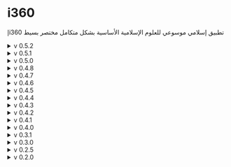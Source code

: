 # i360
إi360 تطبيق إسلامي موسوعي للعلوم الإسلامية الأساسية بشكل متكامل مختصر بسيط

<details>
<summary>v 0.5.2</summary>

| Header | Details |
|-----:|-----------|
|     Creation Date/Time | 06/07/2022 23:22|
|     Version | 0.5.2|
|     Version Code | 20220706|
|     AppGyver Runtime Version | 4.5.7|
|     Released OS | **Web** – **Android** - Google (aab) – **Android** - Huawei (aab) – **iOS** (ipa)|
|     Released Build# | 230968 – 230969 – _ – 230971|
|     Released | 06/07/2022|
|     Notes | **i360إ-MS1 (MS=MileStone)**|
|     | Last update for min. func. for iOS|
|     Changes | Edit: Changed _AppLink_ for Web from (https://i360.appgyverapp.com/) to (https://i36O.wordpress.com/)
|     | Edit: Changed _MobileServicesToggle_ disabling to when OS is Android & _OS_WebToggle_ isn't Web|
|     | Add: Created _WordPress_ p. for support showing About (as _About_ p.) FAQ & short Explanation (as is Toggle switches & IME); as per _AppStore_ request|
|     | Edit: _About_ p. icon from _?_ to _!_|
|     | Add: _Support_ button on _About_ p. (as _question_ icon)|
|     | Add: Spinned-off this version to another app.: i360إ-MS1 (MS=MileStone)|
  
</details>

<details>
<summary>v 0.5.1</summary>

| Header | Details |
|-----:|-----------|
|     Creation Date/Time | 03/07/2022 14:40|
|     Version | 0.5.1|
|     Version Code | 20220703|
|     AppGyver Runtime Version | 4.5.7|
|     Released OS | **Web** – **Android** - Google (aab) – **Android** - Huawei (aab) – **iOS** (ipa)|
|     Released Build# | 230249 – 230250 – 230250 – 230252|
|     Released | 03/07/2022|
|     Notes | _|
|     Changes | _Edit: Changed Apple _AppStore_ badge icon from (https://developer.apple.com/assets/elements/badges/download-on-the-app-store.svg) to (https://tools.applemediaservices.com/api/badges/download-on-the-app-store/black/en-us)|
|     | Add: Image placeholders for 3 App. Stores QR code|
|     | Edit: Changed _AppLink_ for Web from (http://azhar.eg/magmaa) to (https://i360.appgyverapp.com/)|
|     | Edit: Changed back _Open web browser_ component (a.k.a. _WebView_) to _Open URL_ for files/websites but not apps to enable navigation|
|     | Edit: changed PDF file storage from Box (seifadin@hotmail.com) to Box (i36O@outlook.com), as owner appeared in _File Info._!|
  
</details>

<details>
<summary>v 0.5.0</summary>

| Header | Details |
|-----:|-----------|
|     Creation Date/Time | 30/06/2022 15:30|
|     Version | 0.5.0|
|     Version Code | 20220630|
|     AppGyver Runtime Version | 4.3.6|
|     Released OS | **Web** – **Android** - Google (aab) – **Android** - Huawei (aab) – **iOS** (ipa)|
|     Released Build# | 229782 – 229783 – 229784 – 229785|
|     Released | 30/06/2022|
|     Notes | _|
|     Changes | Add: _InputTools_ icon button for Input Method Editor (IME) in case of no Arabic keyboard: displaying Google IME for GMS & VKboard for China/HMS, visible only if there's Arabic in _PreferredLanguages_ (as _pencil_ icon)|
|     | Fix: _osIcon_ for _iOS_ & _MacOS_ as _apple_, _Windows Phone_ as _windows_, _Unix_ as _linux_|
|     | Add: _Supplications_ button|
|     | Add: _FoodScanner_ button for Halal foods|
|     | Edit: some buttons colors to _Secondary_|
|     | Add: _Maps4Mosques_ icon button to different Maps (as _map_ icon)|
|     | Add: _QuranicResearcher_ button to a light online app. with extensive content, visible only for Android GMS (as _search_ icon beside _Quran_ button)|
|     | Add: _HadithResearcher_ button to a light online app. with extensive content, visible only for Android GMS (as _search_ icon beside _Hadith_ button)|
|     | Edit: Updated _About_ p. accordingly|
|     | Edit: Updated _About_ & _Screenshots_ on all Stores!|
|     | Add: _Apple AppStore_ badge to _AppStoresRow_|
  
</details>

<details>
<summary>v 0.4.8</summary>

| Header | Details |
|-----:|-----------|
|     Creation Date/Time | 18/06/2022 01:40|
|     Version | 0.4.8|
|     Version Code | 20220618|
|     AppGyver Runtime Version | 4.3.6|
|     Released OS | **Web** – **Android** - Google (aab) – **Android** - Huawei (apk)|
|     Released Build# | 227363 – 227364 – 227365|
|     Released | 18/06/2022|
|     Notes | _|
|     Changes | Edit: Changed _Open URL_ component to _Open web browser_ (a.k.a. _WebView_) for files/websites but not apps, effectively creating an app. built-in browser|
  
</details>

<details>
<summary>v 0.4.7</summary>

| Header | Details |
|-----:|-----------|
|     Creation Date/Time | 14/06/2022 23:25|
|     Version | 0.4.7|
|     Version Code | 20220614|
|     AppGyver Runtime Version | 4.3.6|
|     Released OS | **Web** – **Android** - Google (aab) – **Android** - Huawei (apk)|
|     Released Build# | 226642 – 226643 – 226644|
|     Released | 14/06/2022|
|     Notes | _|
|     Changes | Edit: Made _MobileServicesToggle_ switch between GMS & HMS automatically using _browser.userAgent_|
  
</details>

<details>
<summary>v 0.4.6</summary>

| Header | Details |
|-----:|-----------|
|     Creation Date/Time | 11/06/2022 08:49|
|     Version | 0.4.6|
|     Version Code | 20220612|
|     AppGyver Runtime Version | 4.3.6|
|     Released OS | **Web** – **Android** - Google (aab) – **Android** - Huawei (apk)|
|     Released Build# | 225942 – 225943 – 225944|
|     Released | 11/06/2022|
|     Notes | Last update for min. func. for Android - Huawei|
|     Changes | Edit: Made _MobileServicesToggle_ switch visible only for Android|
  
</details>

<details>
<summary>v 0.4.5</summary>

| Header | Details |
|-----:|-----------|
|     Creation Date/Time | 11/06/2022 04:15|
|     Version | 0.4.5|
|     Version Code | 20220611|
|     AppGyver Runtime Version | 4.3.6|
|     Released OS | **Web** – **Android** - Google (aab) – **Android** - Huawei (apk)|
|     Released Build# | 225920 – 225922 – 225921|
|     Released | 02/07/2022|
|     Notes | _|
|     Changes | Add: _MobileServicesToggle_ (between Google & Huawei Mobile Services; a.k.a. GMS & HMS respectively) & linked it to app. var. _useHMS_|
|     | Edit: Changed var. _defaultOS_ from (OS+Form) to OS only|
|     | Edit: Changed all relevant buttons' _isChina_ to (_isChina_ or _useHMS_)|

</details>

<details>
<summary>v 0.4.4</summary>

| Header | Details |
|-----:|-----------|
|     Creation Date/Time | 10/06/2022 05:32|
|     Version | 0.4.4|
|     Version Code | 20220610|
|     AppGyver Runtime Version | 4.3.6|
|     Released OS | **Web** – **Android** - Google (aab) – **Android** - Huawei (apk)|
|     Released Build# | 225683 – 225684 – 225685|
|     Released | 10/06/2022|
|     Notes | _|
|     Changes | Edit: Renamed _Theology_ button to _Creed_|
|     | Edit: _AppLink_ button to proper Goggle Play/Huawei AppGallery Stores|
|     | Add: _Goggle Play_/_Huawei AppGallery_ Stores badges to _AppStoresRow_|
|     | Add: _osIcon_ icon next to _OS_WebToggle_ switch|

</details>

<details>
<summary>v 0.4.3</summary>

| Header | Details |
|-----:|-----------|
|     Creation Date/Time | 03/06/2022 23:08|
|     Version | 0.4.3|
|     Version Code | 20220603|
|     AppGyver Runtime Version | 4.3.6|
|     Released OS | **Web** – **Android** - Google (aab) – **Android** - Huawei (apk)|
|     Released Build# | 224160 – 224495 – 224497|
|     Released | 03/06/2022|
|     Notes | _|
|     Changes | Edit: Changed _Prayers_ link from (https://praytimes.org/) to (https://muslimpro.com/ar/prayer-times)|

</details>

<details>
<summary>v 0.4.2</summary>

| Header | Details |
|-----:|-----------|
|     Creation Date/Time | 03/06/2022 00:20|
|     Version | 0.4.2|
|     Version Code | _|
|     AppGyver Runtime Version | 4.3.6|
|     Released OS | **Web**|
|     Released Build# | 223975|
|     Released | 03/06/2022|
|     Notes | _|
|     Changes | Edit: Changed _Theology_ links to web (only)|
|     | Edit: Added _*_ to button linking to apps. & a footnote stating this|

</details>

<details>
<summary>v 0.4.1</summary>

| Header | Details |
|-----:|-----------|
|     Creation Date/Time | 02/06/2022|
|     Version | 0.4.1|
|     Version Code | _|
|     AppGyver Runtime Version | 4.3.6|
|     Released OS | **Web**|
|     Released Build# | 223789|
|     Released | 02/06/2022|
|     Notes | _|
|     Changes | Edit: _Jurisprudence_ button color|
|     | Edit: Hided _OS_WebToggle_ switch if not Android or iOS|

</details>

<details>
<summary>v 0.4.0</summary>

| Header | Details |
|-----:|-----------|
|     Creation Date/Time | 01/06/2022|
|     Version | 0.4.0|
|     Version Code | _|
|     AppGyver Runtime Version | 4.3.6|
|     Released OS | **Web**|
|     Released Build# | 223760|
|     Released | 01/06/2022|
|     Notes | _|
|     Changes | Edit: Added detailed app. description to _About_ p. |
|     | Add: Logic for Android op. in China (using Huawei AppGallery) |
|     | Edit: Changed Components layout to fit smaller/lower-resolution screens|
|     | Edit: Changed _Jurisprudence_Search_ URL from online stored PDF to (https://shamela.ws/)|
|     | Add: _JurisprudenceBookIcon_ icon to online stored PDF (as _book_ icon)|

</details>

<details>
<summary>v 0.3.1</summary>

| Header | Details |
|-----:|-----------|
|     Creation Date/Time | 31/05/2022|
|     Version | 0.3.1|
|     Version Code | _|
|     AppGyver Runtime Version | 4.3.6|
|     Released OS | _|
|     Released Build# | _|
|     Released | _|
|     Notes | _|
|     Changes | Del: _Qibla without Compass_ button|
|     | Add: Logic for Prayer/Qibla App. depending on Compass sensor in _PrayerTimes_ button|

</details>

<details>
<summary>v 0.3.0</summary>

| Header | Details |
|-----:|-----------|
|     Creation Date/Time | 26/05/2022|
|     Version | 0.3.0|
|     Version Code | _|
|     AppGyver Runtime Version | 4.3.6|
|     Released OS | _|
|     Released Build# | _|
|     Released | _|
|     Notes | _|
|     Changes | Add: _PropheticBiography_ button|
|     | Add: _Morals_ button|
|     | Add: _Sufism_ button|
|     | Add: _ComprehensiveTables_ button|
|     | Del: _Fundamentalism_ button|
|     | Edit: changed PDF file storage from OneDrive to Box|

</details>

<details>
<summary>v 0.2.5</summary>

| Header | Details |
|-----:|-----------|
|     Creation Date/Time | 22/05/2022|
|     Version | 0.2.5|
|     Version Code | _|
|     AppGyver Runtime Version | 4.3.6|
|     Released OS | _|
|     Released Build# | _|
|     Released | _|
|     Notes | _|
|     Changes | Add: _OS_WebToggle_ switch (between default OS & Web op.) & linked it to app. var. _useWeb_
|     | Add: _About_ p.|

</details>

<details>
<summary>v 0.2.0</summary>

| Header | Details |
|-----:|-----------|
|     Creation Date/Time | 14/05/2022|
|     Version | 0.2.0|
|     Version Code | _|
|     AppGyver Runtime Version | 4.3.6|
|     Released OS | _|
|     Released Build# | _|
|     Released | _|
|     Notes | _|
|     Changes | Add: Logic for Android/iOS/Web op. for each button|
|     | Add: _Qibla without Compass_ button|
|     | Add: _Fundamentalism_ button|
|     | Edit: Renamed _Aqidah_ button to _Theology_|
|     | Edit: Renamed _Fiqh_ button to _Jurisprudence_Search_|
|     | Edit: Renamed _Mawareth_ button to _Inheritance_|

</details>
